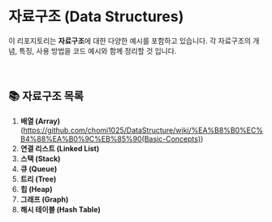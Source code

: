 # 자료구조 (Data Structures)

이 리포지토리는 **자료구조**에 대한 다양한 예시를 포함하고 있습니다. 각 자료구조의 개념, 특징, 사용 방법을 코드 예시와 함께 정리할 것 입니다.

 　
## 📚 자료구조 목록

1. **배열 (Array)** (<https://github.com/chomi1025/DataStructure/wiki/%EA%B8%B0%EC%B4%88%EA%B0%9C%EB%85%90(Basic-Concepts)>)
2. **연결 리스트 (Linked List)**
3. **스택 (Stack)**
4. **큐 (Queue)**
5. **트리 (Tree)**
6. **힙 (Heap)**
7. **그래프 (Graph)**
8. **해시 테이블 (Hash Table)**
